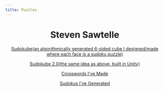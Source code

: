 ```yaml
---
title: Puzzles
---
```


<head>
		<meta charset="utf-8">
		<meta name="viewport" content="width=device-width, initial-scale = 1.0, maximum-scale=1.0, user-scalable=no" />
		<meta property="og:description" content="Personal perfolio website of Steven Sawtelle">
		<meta property="og:site_name" content="Steven Sawtelle" />
		<title>Steven Sawtelle - Puzzles</title>
		<link rel="stylesheet" type="text/css" href="../css/style.css">
</head>

<center>

<h1>Steven Sawtelle</h1>

<p><a href="/puzzles/sudokube" class="nav">Sudokube(an algorithmically generated 6-sided cube I designed/made where each face is a sudoku puzzle)</a></p>
<p><a href="/puzzles/sudokube2" class="nav">Sudokube 2.0(the same idea as above, built in Unity)</a></p>
<p><a href="/puzzles/crosswords" class="nav">Crosswords I've Made</a></p>
<p><a href="/puzzles/sudokus" class="nav">Sudokus I've Generated</a></p>

</center>
